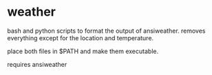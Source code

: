 # weather

bash and python scripts to format the output of ansiweather. removes everything except for the location and temperature.

place both files in $PATH and make them executable.

requires ansiweather
